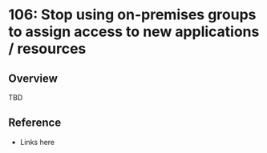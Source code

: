 # 106: Stop using on-premises groups to assign access to new applications / resources

## Overview

TBD

## Reference

* Links here

